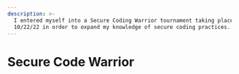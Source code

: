 ```yaml
---
description: >-
  I entered myself into a Secure Coding Warrior tournament taking place on
  10/22/22 in order to expand my knowledge of secure coding practices.
---
```


# Secure Code Warrior

